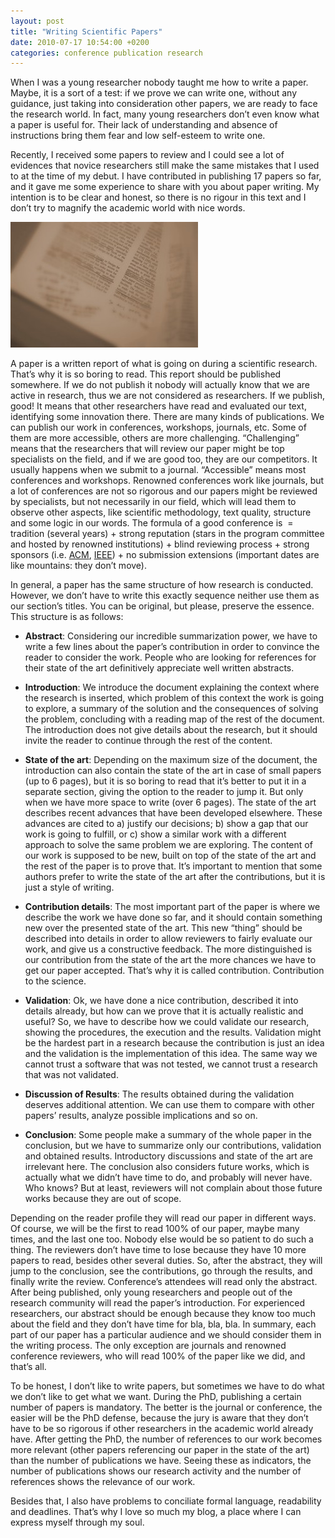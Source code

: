 ```yaml
---
layout: post
title: "Writing Scientific Papers"
date: 2010-07-17 10:54:00 +0200
categories: conference publication research
---
```


When I was a young researcher nobody taught me how to write a paper. Maybe, it is a sort of a test: if we prove we can write one, without any guidance, just taking into consideration other papers, we are ready to face the research world. In fact, many young researchers don’t even know what a paper is useful for. Their lack of understanding and absence of instructions bring them fear and low self-esteem to write one.

Recently, I received some papers to review and I could see a lot of evidences that novice researchers still make the same mistakes that I used to at the time of my debut. I have contributed in publishing 17 papers so far, and it gave me some experience to share with you about paper writing. My intention is to be clear and honest, so there is no rigour in this text and I don’t try to magnify the academic world with nice words.

![DSC01807-300x201.jpg](/images/posts/DSC01807-300x201.jpg)

A paper is a written report of what is going on during a scientific research. That’s why it is so boring to read. This report should be published somewhere. If we do not publish it nobody will actually know that we are active in research, thus we are not considered as researchers. If we publish, good! It means that other researchers have read and evaluated our text, identifying some innovation there. There are many kinds of publications. We can publish our work in conferences, workshops, journals, etc. Some of them are more accessible, others are more challenging. “Challenging” means that the researchers that will review our paper might be top specialists on the field, and if we are good too, they are our competitors. It usually happens when we submit to a journal. “Accessible” means most conferences and workshops. Renowned conferences work like journals, but a lot of conferences are not so rigorous and our papers might be reviewed by specialists, but not necessarily in our field, which will lead them to observe other aspects, like scientific methodology, text quality, structure and some logic in our words. The formula of a good conference is  = tradition (several years) + strong reputation (stars in the program committee and hosted by renowned institutions) + blind reviewing process + strong sponsors (i.e. [ACM](http://www.acm.org/), [IEEE](http://www.ieee.org/index.html)) + no submission extensions (important dates are like mountains: they don’t move).

In general, a paper has the same structure of how research is conducted. However, we don’t have to write this exactly sequence neither use them as our section’s titles. You can be original, but please, preserve the essence. This structure is as follows:

- **Abstract**: Considering our incredible summarization power, we have to write a few lines about the paper’s contribution in order to convince the reader to consider the work. People who are looking for references for their state of the art definitively appreciate well written abstracts.

- **Introduction**: We introduce the document explaining the context where the research is inserted, which problem of this context the work is going to explore, a summary of the solution and the consequences of solving the problem, concluding with a reading map of the rest of the document. The introduction does not give details about the research, but it should invite the reader to continue through the rest of the content.

- **State of the art**: Depending on the maximum size of the document, the introduction can also  contain the state of the art in case of small papers (up to 6 pages),  but it is so boring to read that it’s better to put it in a separate  section, giving the option to the reader to jump it. But only when we have more space to write (over 6 pages). The state of  the art describes recent advances that have been developed elsewhere. These advances are cited to a) justify our decisions; b) show a gap that our work is going to fulfill, or c) show a similar work with a different approach to solve the same problem we are exploring. The content of our work is supposed to be new, built on top of the state of the art and the rest of the paper is to prove that. It’s important to mention that some authors prefer to write the state of the art after the contributions, but it is just a style of writing.

- **Contribution details**: The most important part of the paper is where we describe the work we have done so far, and it should contain something new over the presented state of the art. This new “thing” should be described into details in order to allow reviewers to fairly evaluate our work, and give us a constructive feedback. The more distinguished is our contribution from the state of the art the more chances we have to get our paper accepted. That’s why it is called contribution. Contribution to the science.

- **Validation**: Ok, we have done a nice contribution, described it into details already, but how can we prove that it is actually realistic and useful? So, we have to describe how we could validate our research, showing the procedures, the execution and the results. Validation might be the hardest part in a research because the contribution is just an idea and the validation is the implementation of this idea. The same way we cannot trust a software that was not tested, we cannot trust a research that was not validated.

- **Discussion of Results**: The results obtained during the validation deserves additional attention. We can use them to compare with other papers’ results, analyze possible implications and so on.

- **Conclusion**: Some people make a summary of the whole paper in the conclusion, but we have to summarize only our contributions, validation and obtained results. Introductory discussions and state of the art are irrelevant here. The conclusion also considers future works, which is actually what we didn’t have time to do, and probably will never have. Who knows? But at least, reviewers will not complain about those future works because they are out of scope.

Depending on the reader profile they will read our paper in different ways. Of course, we will be the first to read 100% of our paper, maybe many times, and the last one too. Nobody else would be so patient to do such a thing. The reviewers don’t have time to lose because they have 10 more papers to read, besides other several duties. So, after the abstract, they will jump to the conclusion, see the contributions, go through the results, and finally write the review. Conference’s attendees will read only the abstract. After being published, only young researchers and people out of the research community will read the paper’s introduction. For experienced researchers, our abstract should be enough because they know too much about the field and they don’t have time for bla, bla, bla. In summary, each part of our paper has a particular audience and we should consider them in the writing process. The only exception are journals and renowned conference reviewers, who will read 100% of the paper like we did, and that’s all.

To be honest, I don’t like to write papers, but sometimes we have to do what we don’t like to get what we want. During the PhD, publishing a certain number of papers is mandatory. The better is the journal or conference, the easier will be the PhD defense, because the jury is aware that they don’t have to be so rigorous if other researchers in the academic world already have. After getting the PhD, the number of references to our work becomes more relevant (other papers referencing our paper in the state of the art) than the number of publications we have. Seeing these as indicators, the number of publications shows our research activity and the number of references shows the relevance of our work.

Besides that, I also have problems to conciliate formal language, readability and deadlines. That’s why I love so much my blog, a place where I can express myself through my soul.